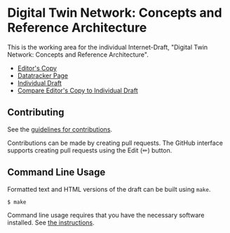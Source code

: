 # Digital Twin Network: Concepts and Reference Architecture

This is the working area for the individual Internet-Draft, "Digital Twin Network: Concepts and Reference Architecture".

* [Editor's Copy](https://cheneyzhoucheng.github.io/network-digital-twin/#go.draft-irtf-nmrg-network-digital-twin-arch.html)
* [Datatracker Page](https://datatracker.ietf.org/doc/draft-irtf-nmrg-network-digital-twin-arch)
* [Individual Draft](https://datatracker.ietf.org/doc/html/draft-irtf-nmrg-network-digital-twin-arch)
* [Compare Editor's Copy to Individual Draft](https://cheneyzhoucheng.github.io/network-digital-twin/#go.draft-irtf-nmrg-network-digital-twin-arch.diff)


## Contributing

See the
[guidelines for contributions](https://github.com/cheneyzhoucheng/network-digital-twin/blob/main/CONTRIBUTING.md).

Contributions can be made by creating pull requests.
The GitHub interface supports creating pull requests using the Edit (✏) button.


## Command Line Usage

Formatted text and HTML versions of the draft can be built using `make`.

```sh
$ make
```

Command line usage requires that you have the necessary software installed.  See
[the instructions](https://github.com/martinthomson/i-d-template/blob/main/doc/SETUP.md).

